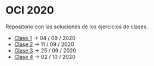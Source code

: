 # OCI 2020

Repositorio con las soluciones de los ejercicios de clases.

- [Clase 1](#) -> 04 / 09 / 2020 
- [Clase 2](#) -> 11 / 09 / 2020
- [Clase 3](#) -> 25 / 09 / 2020
- [Clase 4](#) -> 02 / 10 / 2020
